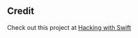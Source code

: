 ## Credit

Check out this project at [Hacking with Swift](https://www.hackingwithswift.com/100/swiftui)
